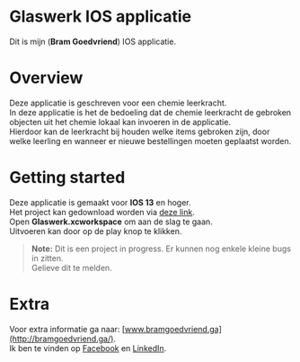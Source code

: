 # Glaswerk IOS applicatie

Dit is mijn (**Bram Goedvriend**) IOS applicatie.

# Overview

Deze applicatie is geschreven voor een chemie leerkracht. <br>
In deze applicatie is het de bedoeling dat de chemie leerkracht de gebroken objecten uit het chemie lokaal kan invoeren in de applicatie. <br>
Hierdoor kan de leerkracht bij houden welke items gebroken zijn, door welke leerling en wanneer er nieuwe bestellingen moeten geplaatst worden.

# Getting started

Deze applicatie is gemaakt voor **IOS 13** en hoger. <br>
Het project kan gedownload worden via [deze link](https://github.com/Bramikke/Glaswerk-IOS/archive/master.zip). <br>
Open **Glaswerk.xcworkspace** om aan de slag te gaan. <br>
Uitvoeren kan door op de play knop te klikken.

> **Note:** Dit is een project in progress. Er kunnen nog enkele kleine bugs in zitten. <br>
Gelieve dit te melden.

# Extra

Voor extra informatie ga naar: [www.bramgoedvriend.ga](http://bramgoedvriend.ga/). <br>
Ik ben te vinden op [Facebook](https://www.facebook.com/braampje.goedvriend) en [LinkedIn](https://www.linkedin.com/in/bramgoedvriend/).

